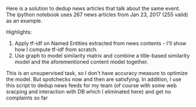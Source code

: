 Here is a solution to dedup news articles that talk about the same event.
The ipython notebook uses 267 news articles from Jan 23, 2017 (255 valid) as an example.

Highlights:
1. Apply tf-idf on Named Entities extracted from news contents - I'll show how I compute tf-idf from scratch.
2. Use graph to model similarity matrix and combine a title-based similarity model and the aforementioned content model together.

This is an unsupervised task, so I don't have accuracy measure to optimize the model. But spotchecks now and then are satisfying. In addition, I use this script to dedup news feeds for my team (of course with some web sracping and interaction with DB which I eliminated here) and get no complaints so far
